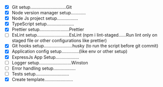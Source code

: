 
- [x] Git setup.............................Git
- [x] Node version manager setup............
- [x] Node Js project setup.................
- [x] TypeScript setup......................
- [x] Prettier setup........................Prettier
- [ ] EsLint setup..........................EsLint (npm i lint-staged......Run lint only on staged file or other configurations like prettier)
- [x] Git hooks setup.......................husky (to run the script before git commit)
- [x] Application config setup..............(like env or other setup)
- [x] ExpressJs App Setup...................
- [ ] Logger setup..........................Winston
- [ ] Error handling setup..................
- [ ] Tests setup...........................
- [x] Create template.......................